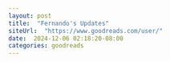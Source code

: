 ```yaml
---
layout: post
title:  "Fernando's Updates"
siteUrl:  "https://www.goodreads.com/user/"
date:  2024-12-06 02:18:20-08:00
categories: goodreads
---
```

